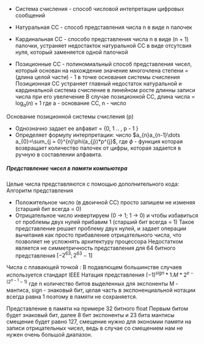 - Система счисления - способ числовой интепретации цифровых сообщений
- Натуральная СС - способ представления числа n в виде n палочек
- Кардинальная СС - способо представления числа n в виде (n + 1) палочки, устраняет недостакток натуральной СС в виде отсутсвия нуля, который заменяется одной палочкой

- Позиционные СС - полиномиальный способ представления чисел, который основан на нахождение значение многочлена степени = (длина целой части) - 1 в точке основания системы счисления
Позиционная СС устраняет главный недостаток натуральной и кардинальной система счисление в линейном росте длинны записи числа при его увелечение
В случае позиционной СС, длина числа = $\log_{a}(n) + 1$  где a - основание СС, n - число

Основание позиционной системы счисления (p) 
- Однозначно задает ее алфавит = {0, 1 .. , p - 1 }
- Определяет формулу интерпретации: число $a_{n}a_{n-1}\dots a_{0}=\sum_{j = 0}^{n}\phi(a_{j})*p^{j}$, где $\phi$ - функция которая возвращает количество палочек от цифры, которая задается в ручную в составлении алфавита.
##### Представление чисел в памяти компьютера
Целые числа представляются с помощью дополнительного кода:
Алгоритм представления
- Положительное число (в двоичной СС) просто запишем не изменяя (старший бит всегда  = 0)
- Отрицательное число инвертируем (0 -> 1; 1 -> 0) и чтобы избавиться от проблемы двух нулей прибавим 1  (старший бит всегда = 1)
Такое представление решает проблему двух нулей, и задает операции вычитания как просто прибавление отрицательного числа, что позволяет не усложнять архитектуру процессора
Недостатком является не симметричность представления для 64 битного представления $[-2^{63};2^{63}-1]$ 

Числа с плавающей точкой :
В подавлющем большинстве случаев используется стандарт IEEE
Натация представления $(-1)^{sign}*1.M*2^{e - (2^{n-1} - 1)}$  где  n количество битов выделенных для экспоненты M - мантиса, sign - знаковый бит, целая часть в экспоненциальной нотации всегда равна 1 поэтому в памяти не сохраняется.

Представление в памяти на примере 32 битного float
Первым битом будет знаковый бит, далее 8 бит экспоненты и 23 бита мантисы
смещение будет равно 127, смещение нужно для экономии памяти на записи отрицательных чисел, ведь в случае со смещением нам не нужен очень большой диапазон.
